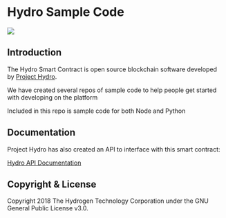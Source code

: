 # Hydro Sample Code
<img src="https://www.hydrogenplatform.com/images/logo_hydro.png">

## Introduction
<p>The Hydro Smart Contract is open source blockchain software developed by <a href="http://www.projecthydro.com">Project Hydro</a>.</p>
<p>We have created several repos of sample code to help people get started with developing on the platform</p>
<p>Included in this repo is sample code for both Node and Python</p>

## Documentation
<p>Project Hydro has also created an API to interface with this smart contract:

<a href="https://github.com/hydrogen-dev/hydro-docs">Hydro API Documentation</a></p>

## Copyright & License
Copyright 2018 The Hydrogen Technology Corporation under the GNU General Public License v3.0.
